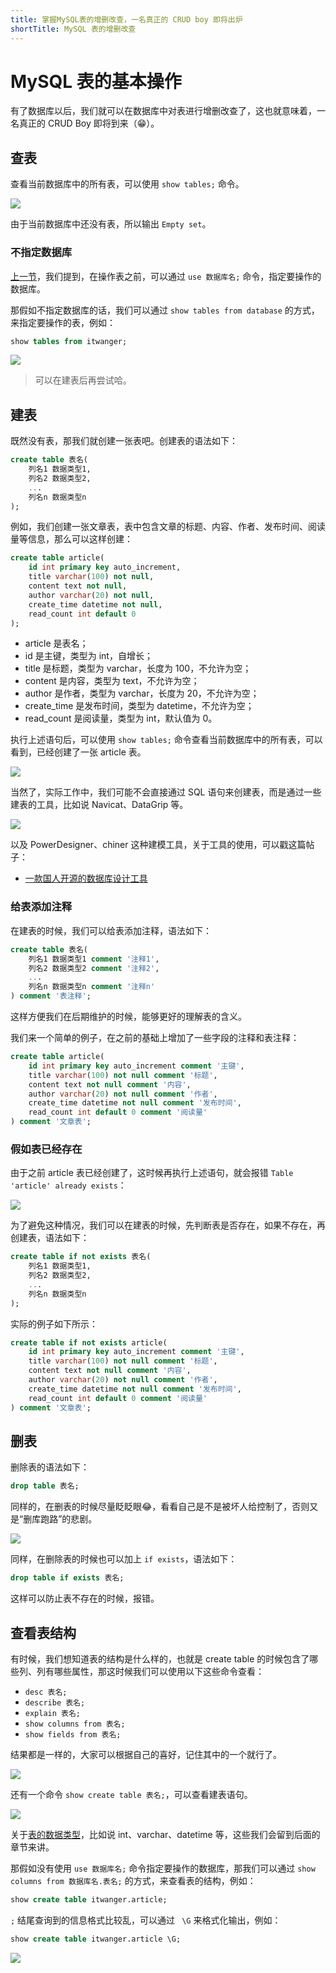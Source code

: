 ```yaml
---
title: 掌握MySQL表的增删改查，一名真正的 CRUD boy 即将出炉
shortTitle: MySQL 表的增删改查
---
```


# MySQL 表的基本操作

有了数据库以后，我们就可以在数据库中对表进行增删改查了，这也就意味着，一名真正的 CRUD Boy 即将到来（😁）。

## 查表

查看当前数据库中的所有表，可以使用 `show tables;` 命令。

![](https://cdn.tobebetterjavaer.com/stutymore/table-20240127180015.png)

由于当前数据库中还没有表，所以输出 `Empty set`。

### 不指定数据库

[上一节](https://javabetter.cn/mysql/database.html)，我们提到，在操作表之前，可以通过 `use 数据库名;` 命令，指定要操作的数据库。

那假如不指定数据库的话，我们可以通过 `show tables from database` 的方式，来指定要操作的表，例如：

```sql
show tables from itwanger;
```

![](https://cdn.tobebetterjavaer.com/stutymore/table-20240127183044.png)

>可以在建表后再尝试哈。

## 建表

既然没有表，那我们就创建一张表吧。创建表的语法如下：

```sql
create table 表名(
    列名1 数据类型1,
    列名2 数据类型2,
    ...
    列名n 数据类型n
);
```

例如，我们创建一张文章表，表中包含文章的标题、内容、作者、发布时间、阅读量等信息，那么可以这样创建：

```sql
create table article(
    id int primary key auto_increment,
    title varchar(100) not null,
    content text not null,
    author varchar(20) not null,
    create_time datetime not null,
    read_count int default 0
);
```

- article 是表名；
- id 是主键，类型为 int，自增长；
- title 是标题，类型为 varchar，长度为 100，不允许为空；
- content 是内容，类型为 text，不允许为空；
- author 是作者，类型为 varchar，长度为 20，不允许为空；
- create_time 是发布时间，类型为 datetime，不允许为空；
- read_count 是阅读量，类型为 int，默认值为 0。

执行上述语句后，可以使用 `show tables;` 命令查看当前数据库中的所有表，可以看到，已经创建了一张 article 表。

![](https://cdn.tobebetterjavaer.com/stutymore/table-20240127180502.png)

当然了，实际工作中，我们可能不会直接通过 SQL 语句来创建表，而是通过一些建表的工具，比如说 Navicat、DataGrip 等。

![](https://cdn.tobebetterjavaer.com/stutymore/table-20240127180836.png)

以及 PowerDesigner、chiner 这种建模工具，关于工具的使用，可以戳这篇帖子：

- [一款国人开源的数据库设计工具](https://javabetter.cn/gongju/chiner.html)

### 给表添加注释

在建表的时候，我们可以给表添加注释，语法如下：

```sql
create table 表名(
    列名1 数据类型1 comment '注释1',
    列名2 数据类型2 comment '注释2',
    ...
    列名n 数据类型n comment '注释n'
) comment '表注释';
```

这样方便我们在后期维护的时候，能够更好的理解表的含义。

我们来一个简单的例子，在之前的基础上增加了一些字段的注释和表注释：

```sql
create table article(
    id int primary key auto_increment comment '主键',
    title varchar(100) not null comment '标题',
    content text not null comment '内容',
    author varchar(20) not null comment '作者',
    create_time datetime not null comment '发布时间',
    read_count int default 0 comment '阅读量'
) comment '文章表';
```

### 假如表已经存在

由于之前 article 表已经创建了，这时候再执行上述语句，就会报错 `Table 'article' already exists`：

![](https://cdn.tobebetterjavaer.com/stutymore/table-20240127181331.png)

为了避免这种情况，我们可以在建表的时候，先判断表是否存在，如果不存在，再创建表，语法如下：

```sql
create table if not exists 表名(
    列名1 数据类型1,
    列名2 数据类型2,
    ...
    列名n 数据类型n
);
```

实际的例子如下所示：

```sql
create table if not exists article(
    id int primary key auto_increment comment '主键',
    title varchar(100) not null comment '标题',
    content text not null comment '内容',
    author varchar(20) not null comment '作者',
    create_time datetime not null comment '发布时间',
    read_count int default 0 comment '阅读量'
) comment '文章表';
```

## 删表

删除表的语法如下：

```sql
drop table 表名;
```

同样的，在删表的时候尽量眨眨眼😂，看看自己是不是被坏人给控制了，否则又是“删库跑路”的悲剧。

![](https://cdn.tobebetterjavaer.com/stutymore/table-20240127181740.png)

同样，在删除表的时候也可以加上 `if exists`，语法如下：

```sql
drop table if exists 表名;
```

这样可以防止表不存在的时候，报错。

## 查看表结构

有时候，我们想知道表的结构是什么样的，也就是 create table 的时候包含了哪些列、列有哪些属性，那这时候我们可以使用以下这些命令查看：

- `desc 表名;`
- `describe 表名;`
- `explain 表名;`
- `show columns from 表名;`
- `show fields from 表名;`

结果都是一样的，大家可以根据自己的喜好，记住其中的一个就行了。

![](https://cdn.tobebetterjavaer.com/stutymore/table-20240127182413.png)

还有一个命令 `show create table 表名;`，可以查看建表语句。

![](https://cdn.tobebetterjavaer.com/stutymore/table-20240127182525.png)

关于[表的数据类型](https://javabetter.cn/mysql/data-type.html)，比如说 int、varchar、datetime 等，这些我们会留到后面的章节来讲。

那假如没有使用 `use 数据库名;` 命令指定要操作的数据库，那我们可以通过 `show columns from 数据库名.表名;` 的方式，来查看表的结构，例如：

```sql
show create table itwanger.article;
```

`;` 结尾查询到的信息格式比较乱，可以通过 ` \G` 来格式化输出，例如：

```sql
show create table itwanger.article \G;
```

![](https://cdn.tobebetterjavaer.com/stutymore/table-20240127183428.png)